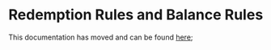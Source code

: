 # Redemption Rules and Balance Rules

This documentation has moved and can be found [here](https://www.lightrail.com/docs/#use-cases/redemption-rules-and-balance-rules);